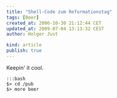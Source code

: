 ```yaml
---
title: "Shell-Code zum Reformationstag"
tags: [Beer]
created_at: 2006-10-30 21:12:44 CET
updated_at: 2009-07-04 13:13:32 CEST
author: Holger Just

kind: article
publish: true
---
```


Keepin' it cool.

    :::bash
    $> cd /pub
    $> more beer